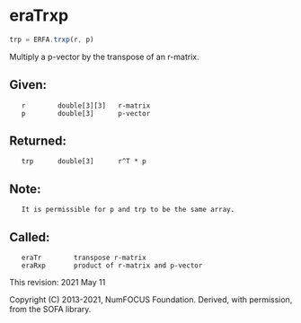 # eraTrxp

```js
trp = ERFA.trxp(r, p)
```

Multiply a p-vector by the transpose of an r-matrix.

## Given:
```
   r        double[3][3]   r-matrix
   p        double[3]      p-vector
```

## Returned:
```
   trp      double[3]      r^T * p
```

## Note:
```
   It is permissible for p and trp to be the same array.
```

## Called:
```
   eraTr        transpose r-matrix
   eraRxp       product of r-matrix and p-vector
```

This revision:  2021 May 11

Copyright (C) 2013-2021, NumFOCUS Foundation.
Derived, with permission, from the SOFA library.
